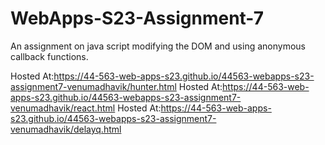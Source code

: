 # WebApps-S23-Assignment-7
An assignment on java script modifying the DOM and using anonymous callback functions.

Hosted At:https://44-563-web-apps-s23.github.io/44563-webapps-s23-assignment7-venumadhavik/hunter.html
Hosted At:https://44-563-web-apps-s23.github.io/44563-webapps-s23-assignment7-venumadhavik/react.html
Hosted At:https://44-563-web-apps-s23.github.io/44563-webapps-s23-assignment7-venumadhavik/delayq.html
